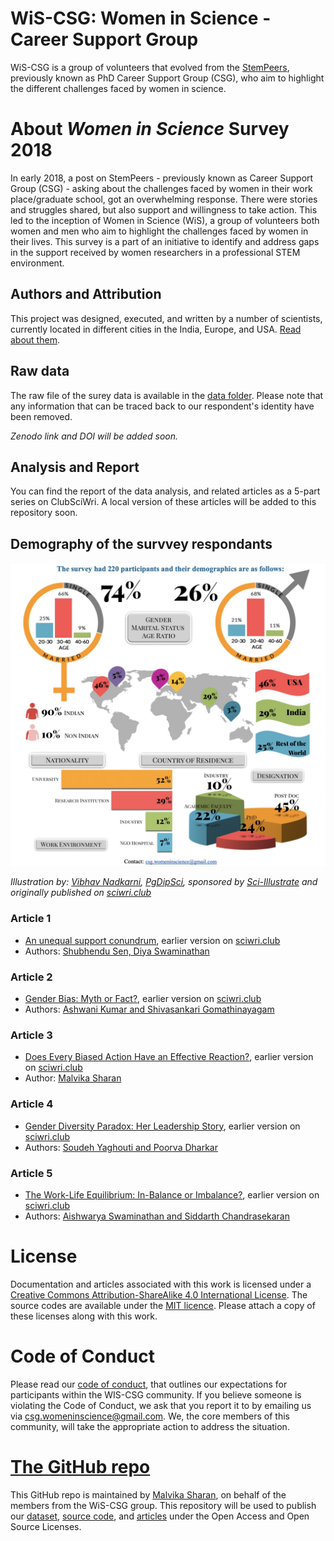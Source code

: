 # WiS-CSG: Women in Science - Career Support Group

WiS-CSG is a group of volunteers that evolved from the [StemPeers](http://www.stempeers.org/), previously known as PhD Career Support Group (CSG), who aim to highlight the different challenges faced by women in science. 

# About *Women in Science* Survey 2018

In early 2018, a post on StemPeers - previously known as Career Support Group (CSG) - asking about the challenges faced by women in their work place/graduate school, got an overwhelming response. There were stories and struggles shared, but also support and willingness to take action. This led to the inception of Women in Science (WiS), a group of volunteers both women and men who aim to highlight the challenges faced by women in their lives. This survey is a part of an initiative to identify and address gaps in the support received by women researchers in a professional STEM environment. 

## Authors and Attribution

This project was designed, executed, and written by a number of scientists, 
currently located in different cities in the India, Europe, and USA. 
[Read about them](./authors_contributors.md).

## Raw data

The raw file of the surey data is available in the [data folder](https://github.com/csgsciencesurvey/WISCSG2018/tree/master/data). 
Please note that any information that can be traced back to our respondent's identity have been removed.

*Zenodo link and DOI will be added soon.*

## Analysis and Report

You can find the report of the data analysis, and related articles as a 5-part series on ClubSciWri. A local version of these articles will be added to this repository soon.

## Demography of the survvey respondants

![](https://github.com/csgsciencesurvey/WISCSG2018/blob/master/images/overview.jpeg?raw=true)

*Illustration by: [Vibhav Nadkarni](https://www.linkedin.com/in/vibhavnadkarni/), [PgDipSci](https://www.linkedin.com/in/vibhavnadkarni/), sponsored by [Sci-Illustrate](https://www.sci-illustrate.com/) and originally published on [sciwri.club](https://www.sciwri.club/?s=CGS-WiS_Team)*

### Article 1

- [An unequal support conundrum](part-1-An-unequal-support-conundrum.md), earlier version on [sciwri.club](https://www.sciwri.club/wp-content/uploads/2019/03/CGS-WiS_Team1_20190308-2.pdf)
- Authors: [Shubhendu Sen, Diya Swaminathan](./authors_contributors.md)

### Article 2

- [Gender Bias: Myth or Fact?](part-2-gender-bias-myth-or-fact.md), earlier version on [sciwri.club](https://www.sciwri.club/wp-content/uploads/2019/03/CGS-WiS_Team2_20190318-Final.pdf)
- Authors: [Ashwani Kumar and Shivasankari Gomathinayagam](./authors_contributors.md)

### Article 3

- [Does Every Biased Action Have an Effective Reaction?](part-3-biased-action-effective-reaction.md), earlier version on [sciwri.club](https://www.sciwri.club/wp-content/uploads/2019/03/CGS-WiS_Team3_20190325.pdf)
- Author: [Malvika Sharan](./authors_contributors.md)

### Article 4

- [Gender Diversity Paradox: Her Leadership Story](part-4-gender-diversity-paradox.md), earlier version on [sciwri.club](https://www.sciwri.club/wp-content/uploads/2019/04/CGS-WiS_Team4_20190409.pdf)
- Authors: [Soudeh Yaghouti and Poorva Dharkar](./authors_contributors.md)

### Article 5

- [The Work-Life Equilibrium: In-Balance or Imbalance?](part-5-the-work-life-equilibrium.md), earlier version on [sciwri.club](https://www.sciwri.club/wp-content/uploads/2019/04/CGS-WiS_Team5_20190422.pdf)
- Authors: [Aishwarya Swaminathan and Siddarth Chandrasekaran](./authors_contributors.md)

# License

Documentation and articles associated with this work is licensed under a
[Creative Commons Attribution-ShareAlike 4.0 International License](https://github.com/csgsciencesurvey/WISCSG2018/blob/master/CC-BY-SA-4.0).
The source codes are available under the [MIT licence](https://github.com/csgsciencesurvey/WISCSG2018/blob/master/code/LICENSE). 
Please attach a copy of these licenses along with this
work. 

# Code of Conduct

Please read our [code of conduct](./code-of-conduct.md), that outlines our expectations for participants within the WIS-CSG community. If you believe someone is violating the Code of Conduct, we ask that you report it to by emailing us via [csg.womeninscience@gmail.com](mailto:csg.womeninscience@gmail.com). We, the core members of this community, will take the appropriate action to address the situation.

# [The GitHub repo](https://github.com/csgsciencesurvey/WISCSG2018/)

This GitHub repo is maintained by [Malvika Sharan](http://about.me/malvikasharan), on behalf of the members from the WiS-CSG group. This repository will be used to publish our [dataset](https://github.com/csgsciencesurvey/WiS-CSG/tree/master/data), [source code](https://github.com/csgsciencesurvey/WiS-CSG/tree/master/code), and [articles](https://github.com/csgsciencesurvey/WiS-CSG/tree/master/posts) under the Open Access and Open Source Licenses.


